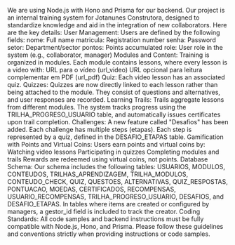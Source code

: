 We are using Node.js with Hono and Prisma for our backend. Our project is an internal training system for Jotanunes Construtora, designed to standardize knowledge and aid in the integration of new collaborators.
Here are the key details:
User Management:
Users are defined by the following fields:
nome: Full name
matricula: Registration number
senha: Password
setor: Department/sector
pontos: Points accumulated
role: User role in the system (e.g., collaborator, manager)
Modules and Content:
Training is organized in modules. Each module contains lessons, where every lesson is a video with:
URL para o vídeo (url_video)
URL opcional para leitura complementar em PDF (url_pdf)
Quiz: Each video lesson has an associated quiz.
Quizzes:
Quizzes are now directly linked to each lesson rather than being attached to the module. They consist of questions and alternatives, and user responses are recorded.
Learning Trails:
Trails aggregate lessons from different modules. The system tracks progress using the TRILHA_PROGRESO_USUARIO table, and automatically issues certificates upon trail completion.
Challenges:
A new feature called "Desafios" has been added.
Each challenge has multiple steps (etapas).
Each step is represented by a quiz, defined in the DESAFIO_ETAPAS table.
Gamification with Points and Virtual Coins:
Users earn points and virtual coins by:
Watching video lessons
Participating in quizzes
Completing modules and trails
Rewards are redeemed using virtual coins, not points.
Database Schema:
Our schema includes the following tables:
USUARIOS, MODULOS, CONTEUDOS, TRILHAS_APRENDIZAGEM, TRILHA_MODULOS, CONTEUDO_CHECK, QUIZ, QUESTOES, ALTERNATIVAS, QUIZ_RESPOSTAS, PONTUACAO, MOEDAS, CERTIFICADOS, RECOMPENSAS, USUARIO_RECOMPENSAS, TRILHA_PROGRESO_USUARIO, DESAFIOS, and DESAFIO_ETAPAS.
In tables where items are created or configured by managers, a gestor_id field is included to track the creator.
Coding Standards:
All code samples and backend instructions must be fully compatible with Node.js, Hono, and Prisma.
Please follow these guidelines and conventions strictly when providing instructions or code samples.